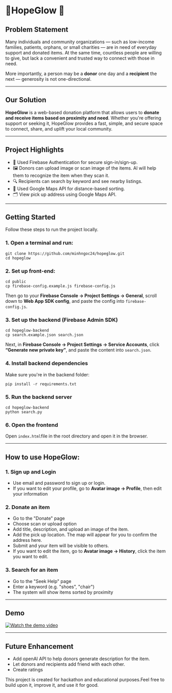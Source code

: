 # 🌟HopeGlow 🌟 

## Problem Statement

Many individuals and community organizations — such as low-income families, patients, orphans, or small charities — are in need of everyday support and donated items. At the same time, countless people are willing to give, but lack a convenient and trusted way to connect with those in need.

More importantly, a person may be a **donor** one day and a **recipient** the next — generosity is not one-directional.

---

## Our Solution

**HopeGlow** is a web-based donation platform that allows users to **donate and receive items based on proximity and need**. Whether you're offering support or seeking it, HopeGlow provides a fast, simple, and secure space to connect, share, and uplift your local community.

---
## Project Highlights
- 🔐 Used Firebase Authentication for secure sign-in/sign-up.
- 🖼️ Donors can upload image or scan image of the items. AI will help them to recognize the item when they scan it.
- 🔍 Recipients can search by keyword and see nearby listings.
- 📍 Used Google Maps API for distance-based sorting.
- 🗂️ View pick up address using Google Maps API.

---

## Getting Started
Follow these steps to run the project locally.
### 1. Open a terminal and run: 
```
git clone https://github.com/minhngoc24/hopeglow.git
cd hopeglow
```
### 2. Set up front-end:
```
cd public
cp firebase-config.example.js firebase-config.js
```
Then go to your **Firebase Console → Project Settings → General**, scroll down to **Web App SDK config**, and paste the config into `firebase-config.js`.

### 3. Set up the backend (Firebase Admin SDK)
```
cd hopeglow-backend
cp search.example.json search.json
```
Next, in **Firebase Console → Project Settings → Service Accounts**, click **“Generate new private key”**, and paste the content into `search.json`.

### 4. Install backend dependencies
Make sure you're in the backend folder:
```
pip install -r requirements.txt
```
### 5. Run the backend server
```
cd hopeglow-backend
python search.py
```
### 6. Open the frontend
Open `index.html`file in the root directory and open it in the browser. 

---

## How to use HopeGlow:
### 1. Sign up and Login
- Use email and password to sign up or login.
- If you want to edit your profile, go to **Avatar image → Profile**, then edit your information

### 2. Donate an item
- Go to the "Donate" page
- Choose scan or upload option
- Add title, description, and upload an image of the item.
- Add the pick up location. The map will appear for you to confirm the address here.
- Submit and your item will be visible to others.
- If you want to edit the item, go to **Avatar image → History**, click the item you want to edit.
  
### 3. Search for an item
- Go to the "Seek Help" page
- Enter a keyword (e.g. "shoes", "chair")
- The system will show items sorted by proximity

---
## Demo

[![Watch the demo video](https://img.youtube.com/vi/IkO9sxajr-0/0.jpg)](https://youtu.be/IkO9sxajr-0)

---
## Future Enhancement
- Add openAI API to help donors generate description for the item.
- Let donors and recipients add friend with each other.
- Create ratings

This project is created for hackathon and educational purposes.Feel free to build upon it, improve it, and use it for good.
